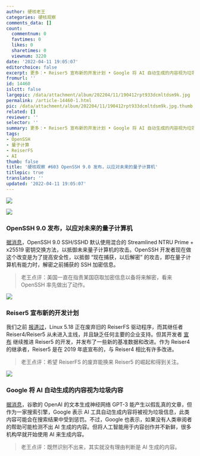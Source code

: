 ```yaml
---
author: 硬核老王
categories: 硬核观察
comments_data: []
count:
  commentnum: 0
  favtimes: 0
  likes: 0
  sharetimes: 0
  viewnum: 3220
date: '2022-04-11 19:05:07'
editorchoice: false
excerpt: 更多：• Reiser5 宣布新的开发计划 • Google 将 AI 自动生成的内容视为垃圾内容
fromurl: ''
id: 14460
islctt: false
largepic: /data/attachment/album/202204/11/190412rpt933dcmltdsm9k.jpg
permalink: /article-14460-1.html
pic: /data/attachment/album/202204/11/190412rpt933dcmltdsm9k.jpg.thumb.jpg
related: []
reviewer: ''
selector: ''
summary: 更多：• Reiser5 宣布新的开发计划 • Google 将 AI 自动生成的内容视为垃圾内容
tags:
- OpenSSH
- 量子计算
- ReiserFS
- AI
thumb: false
title: '硬核观察 #603 OpenSSH 9.0 发布，以应对未来的量子计算机'
titlepic: true
translator: ''
updated: '2022-04-11 19:05:07'
---
```


![](/data/attachment/album/202204/11/190412rpt933dcmltdsm9k.jpg)


![](/data/attachment/album/202204/11/190412c194x1d84rn2rfr2.jpg)


### OpenSSH 9.0 发布，以应对未来的量子计算机


[据消息](https://www.phoronix.com/scan.php?page=news_item&px=OpenSSH-9.0-Released)，OpenSSH 9.0 SSH/SSHD 默认使用混合的 Streamlined NTRU Prime + x25519 密钥交换方法，以抵御未来量子计算机的攻击。OpenSSH 开发者现在做这个改变是为了提高安全性，以抵御 “现在捕获，以后解密” 的攻击，即在量子计算机有能力时，解密之前捕获的 SSH 加密信息。



> 
> 老王点评：美国一直在指责某国窃取加密信息以备将来解密，看来 OpenSSH 率先做出了动作。
> 
> 
> 


![](/data/attachment/album/202204/11/190421w8v0z58p29erh2s2.jpg)


### Reiser5 宣布新的开发计划


我们之前 [报道过](/article-14300-1.html)，Linux 5.18 正在废弃旧的 ReiserFS 驱动程序，而其继任者 Reiser4/Reiser5 从未进入主线，并且缺乏任何主要的企业支持。但其开发者 [宣布](https://www.phoronix.com/scan.php?page=news_item&px=Reiser5-April-2022) 继续推进 Reiser5 的开发，并发布了一些新的基准数据和改进。作为 Reiser4 的继承者，Reiser5 是在 2019 年底宣布的，与 Reiser4 相比有许多改进。



> 
> 老王点评：希望 ReiserFS 的废弃能换来 Reiser5 的崛起和得到关注。
> 
> 
> 


![](/data/attachment/album/202204/11/190438iuwmh68h0ywwuzwb.jpg)


### Google 将 AI 自动生成的内容视为垃圾内容


[据消息](https://www.searchenginejournal.com/google-says-ai-generated-content-is-against-guidelines/444916/)，谷歌的 OpenAI 的文本生成神经网络 GPT-3 能产生以假乱真的文章，但作为一家搜索引擎，Google 表示 AI 工具自动生成内容将被视为垃圾信息，此类内容可能会在搜索结果中受到惩罚。不过，Google 也表示，如果没有人类审阅者的帮助可能检测不出 AI 生成的内容。但将人工智能用于内容创作并不新鲜，很多机构早就开始使用 AI 来生成内容。



> 
> 老王点评：既然识别不出来，其实就没有理由判断是 AI 生成的内容。
> 
> 
>